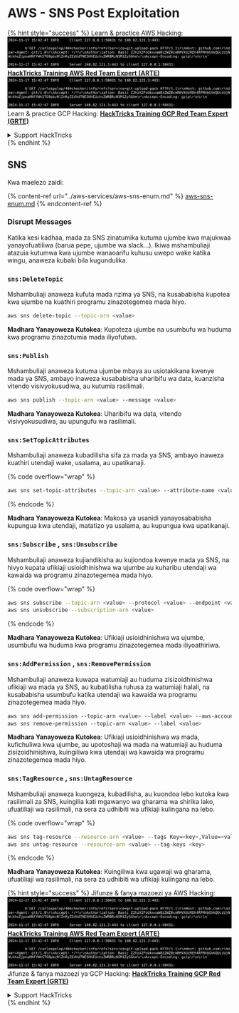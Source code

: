# AWS - SNS Post Exploitation

{% hint style="success" %}
Learn & practice AWS Hacking:<img src="../../../.gitbook/assets/image (1).png" alt="" data-size="line">[**HackTricks Training AWS Red Team Expert (ARTE)**](https://training.hacktricks.xyz/courses/arte)<img src="../../../.gitbook/assets/image (1).png" alt="" data-size="line">\
Learn & practice GCP Hacking: <img src="../../../.gitbook/assets/image (2).png" alt="" data-size="line">[**HackTricks Training GCP Red Team Expert (GRTE)**<img src="../../../.gitbook/assets/image (2).png" alt="" data-size="line">](https://training.hacktricks.xyz/courses/grte)

<details>

<summary>Support HackTricks</summary>

* Check the [**subscription plans**](https://github.com/sponsors/carlospolop)!
* **Join the** 💬 [**Discord group**](https://discord.gg/hRep4RUj7f) or the [**telegram group**](https://t.me/peass) or **follow** us on **Twitter** 🐦 [**@hacktricks\_live**](https://twitter.com/hacktricks\_live)**.**
* **Share hacking tricks by submitting PRs to the** [**HackTricks**](https://github.com/carlospolop/hacktricks) and [**HackTricks Cloud**](https://github.com/carlospolop/hacktricks-cloud) github repos.

</details>
{% endhint %}

## SNS

Kwa maelezo zaidi:

{% content-ref url="../aws-services/aws-sns-enum.md" %}
[aws-sns-enum.md](../aws-services/aws-sns-enum.md)
{% endcontent-ref %}

### Disrupt Messages

Katika kesi kadhaa, mada za SNS zinatumika kutuma ujumbe kwa majukwaa yanayofuatiliwa (barua pepe, ujumbe wa slack...). Ikiwa mshambuliaji atazuia kutumwa kwa ujumbe wanaoarifu kuhusu uwepo wake katika wingu, anaweza kubaki bila kugundulika.

### `sns:DeleteTopic`

Mshambuliaji anaweza kufuta mada nzima ya SNS, na kusababisha kupotea kwa ujumbe na kuathiri programu zinazotegemea mada hiyo.
```bash
aws sns delete-topic --topic-arn <value>
```
**Madhara Yanayoweza Kutokea**: Kupoteza ujumbe na usumbufu wa huduma kwa programu zinazotumia mada iliyofutwa.

### `sns:Publish`

Mshambuliaji anaweza kutuma ujumbe mbaya au usiotakikana kwenye mada ya SNS, ambayo inaweza kusababisha uharibifu wa data, kuanzisha vitendo visivyokusudiwa, au kutumia rasilimali.
```bash
aws sns publish --topic-arn <value> --message <value>
```
**Madhara Yanayoweza Kutokea**: Uharibifu wa data, vitendo visivyokusudiwa, au upungufu wa rasilimali.

### `sns:SetTopicAttributes`

Mshambuliaji anaweza kubadilisha sifa za mada ya SNS, ambayo inaweza kuathiri utendaji wake, usalama, au upatikanaji. 

{% code overflow="wrap" %}
```bash
aws sns set-topic-attributes --topic-arn <value> --attribute-name <value> --attribute-value <value>
```
{% endcode %}

**Madhara Yanayoweza Kutokea**: Makosa ya usanidi yanayosababisha kupungua kwa utendaji, matatizo ya usalama, au kupungua kwa upatikanaji.

### `sns:Subscribe` , `sns:Unsubscribe`

Mshambuliaji anaweza kujiandikisha au kujiondoa kwenye mada ya SNS, na hivyo kupata ufikiaji usioidhinishwa wa ujumbe au kuharibu utendaji wa kawaida wa programu zinazotegemea mada hiyo.

{% code overflow="wrap" %}
```bash
aws sns subscribe --topic-arn <value> --protocol <value> --endpoint <value>
aws sns unsubscribe --subscription-arn <value>
```
{% endcode %}

**Madhara Yanayoweza Kutokea**: Ufikiaji usioidhinishwa wa ujumbe, usumbufu wa huduma kwa programu zinazotegemea mada iliyoathiriwa.

### `sns:AddPermission` , `sns:RemovePermission`

Mshambuliaji anaweza kuwapa watumiaji au huduma zisizoidhinishwa ufikiaji wa mada ya SNS, au kubatilisha ruhusa za watumiaji halali, na kusababisha usumbufu katika utendaji wa kawaida wa programu zinazotegemea mada hiyo.
```css
aws sns add-permission --topic-arn <value> --label <value> --aws-account-id <value> --action-name <value>
aws sns remove-permission --topic-arn <value> --label <value>
```
**Madhara Yanayoweza Kutokea**: Ufikiaji usioidhinishwa wa mada, kufichuliwa kwa ujumbe, au upotoshaji wa mada na watumiaji au huduma zisizoidhinishwa, kuingiliwa kwa utendaji wa kawaida wa programu zinazotegemea mada hiyo.

### `sns:TagResource` , `sns:UntagResource`

Mshambuliaji anaweza kuongeza, kubadilisha, au kuondoa lebo kutoka kwa rasilimali za SNS, kuingilia kati mgawanyo wa gharama wa shirika lako, ufuatiliaji wa rasilimali, na sera za udhibiti wa ufikiaji kulingana na lebo. 

{% code overflow="wrap" %}
```bash
aws sns tag-resource --resource-arn <value> --tags Key=<key>,Value=<value>
aws sns untag-resource --resource-arn <value> --tag-keys <key>
```
{% endcode %}

**Madhara Yanayoweza Kutokea**: Kuingiliwa kwa ugawaji wa gharama, ufuatiliaji wa rasilimali, na sera za udhibiti wa ufikiaji kulingana na lebo.

{% hint style="success" %}
Jifunze & fanya mazoezi ya AWS Hacking:<img src="../../../.gitbook/assets/image (1).png" alt="" data-size="line">[**HackTricks Training AWS Red Team Expert (ARTE)**](https://training.hacktricks.xyz/courses/arte)<img src="../../../.gitbook/assets/image (1).png" alt="" data-size="line">\
Jifunze & fanya mazoezi ya GCP Hacking: <img src="../../../.gitbook/assets/image (2).png" alt="" data-size="line">[**HackTricks Training GCP Red Team Expert (GRTE)**<img src="../../../.gitbook/assets/image (2).png" alt="" data-size="line">](https://training.hacktricks.xyz/courses/grte)

<details>

<summary>Support HackTricks</summary>

* Angalia [**mpango wa usajili**](https://github.com/sponsors/carlospolop)!
* **Jiunge na** 💬 [**kikundi cha Discord**](https://discord.gg/hRep4RUj7f) au [**kikundi cha telegram**](https://t.me/peass) au **tufuatilie** kwenye **Twitter** 🐦 [**@hacktricks\_live**](https://twitter.com/hacktricks\_live)**.**
* **Shiriki mbinu za hacking kwa kuwasilisha PRs kwa** [**HackTricks**](https://github.com/carlospolop/hacktricks) na [**HackTricks Cloud**](https://github.com/carlospolop/hacktricks-cloud) repos za github.

</details>
{% endhint %}
